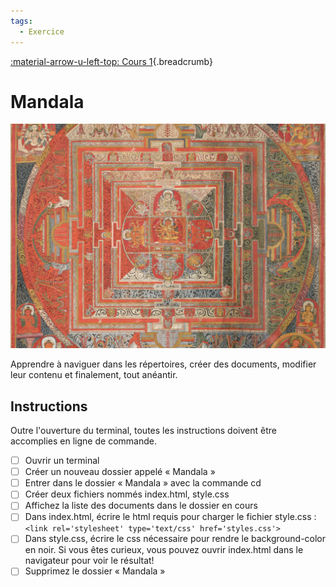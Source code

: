 ```yaml
---
tags:
  - Exercice
---
```


[:material-arrow-u-left-top: Cours 1](../cours01.md){.breadcrumb}

# Mandala

![](../assets/images/mandala.jpeg)

Apprendre à naviguer dans les répertoires, créer des documents, modifier leur contenu et finalement, tout anéantir.

## Instructions

Outre l'ouverture du terminal, toutes les instructions doivent être accomplies en ligne de commande.

- [ ] Ouvrir un terminal
- [ ] Créer un nouveau dossier appelé « Mandala »
- [ ] Entrer dans le dossier « Mandala » avec la commande cd
- [ ] Créer deux fichiers nommés index.html, style.css
- [ ] Affichez la liste des documents dans le dossier en cours
- [ ] Dans index.html, écrire le html requis pour charger le fichier style.css : `<link rel='stylesheet' type='text/css' href='styles.css'>`
- [ ] Dans style.css, écrire le css nécessaire pour rendre le background-color en noir. Si vous êtes curieux, vous pouvez ouvrir index.html dans le navigateur pour voir le résultat!
- [ ] Supprimez le dossier « Mandala »
